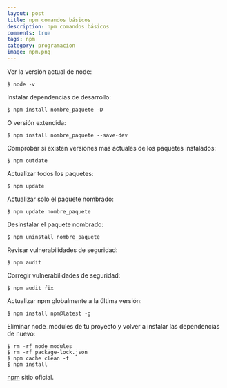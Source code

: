 ```yaml
---
layout: post
title: npm comandos básicos
description: npm comandos básicos
comments: true
tags: npm
category: programacion
image: npm.png
---
```


Ver la versión actual de node:

`$ node -v`

Instalar dependencias de desarrollo:

`$ npm install nombre_paquete -D`

O versión extendida:

`$ npm install nombre_paquete --save-dev`

Comprobar si existen versiones más actuales de los paquetes instalados:

`$ npm outdate`

Actualizar todos los paquetes:

`$ npm update`

Actualizar solo el paquete nombrado:

`$ npm update nombre_paquete`

Desinstalar el paquete nombrado:

`$ npm uninstall nombre_paquete`

Revisar vulnerabilidades de seguridad:

`$ npm audit`

Corregir vulnerabilidades de seguridad:

`$ npm audit fix`

Actualizar npm globalmente a la última versión:

`$ npm install npm@latest -g`

Eliminar node_modules de tu proyecto y volver a instalar las dependencias de nuevo:

```shell
$ rm -rf node_modules
$ rm -rf package-lock.json
$ npm cache clean -f
$ npm install
```

[npm](https://www.npmjs.com/) sitio oficial.
